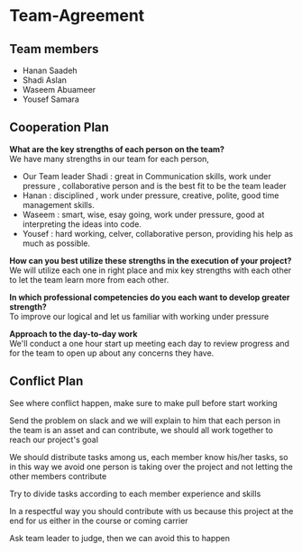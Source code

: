 # Team-Agreement

## Team members
- Hanan Saadeh
- Shadi Aslan
- Waseem Abuameer
- Yousef Samara

## Cooperation Plan
**What are the key strengths of each person on the team?**  
We have many strengths in our team for each person,  
- Our Team leader Shadi : great in Communication skills, work under pressure , collaborative person and is the best fit to be the team leader
- Hanan : disciplined ,  work under pressure, creative, polite, good time management skills.
- Waseem : smart, wise, esay going, work under pressure, good at interpreting the ideas into code.  
- Yousef : hard working, celver, collaborative person,  providing his help as much as possible. 


**How can you best utilize these strengths in the execution of your project?**   
We will utilize each one in right place and mix key strengths with each other to let the team learn more from each other. 

**In which professional competencies do you each want to develop greater strength?**  
To improve our logical and let us familiar with working under pressure

**Approach to the day-to-day work**  
We'll conduct a  one hour start up meeting each day to review progress and for the team to open up about any concerns they have.  

## Conflict Plan  
See where conflict happen, make sure to make pull before start working

Send the problem on slack and we will explain to him that each person in the team is an asset and can contribute, we should all work together to reach our project's goal

We should distribute tasks among us, each member know his/her tasks, so in this way we avoid one person is taking over the project and not letting the other members contribute

Try to divide tasks according to each member experience and skills

In a respectful way you should contribute with us because this project at the end for us either in the course or coming carrier

Ask team leader to judge, then we can avoid this to happen

